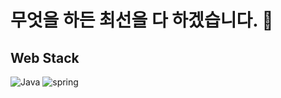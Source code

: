 # 무엇을 하든 최선을 다 하겠습니다. 👋
## Web Stack
![Java](https://img.shields.io/badge/Java-007396.svg?&style=for-the-badge&logo=Java&logoColor=white)
![spring](https://img.shields.io/badge/Java-007396.svg?&style=for-the-badge&logo=Java&logoColor=white)
<!--
**jeonchan05/jeonchan05** is a ✨ _special_ ✨ repository because its `README.md` (this file) appears on your GitHub profile.

Here are some ideas to get you started:

- 🔭 I’m currently working on ...
- 🌱 I’m currently learning ...
- 👯 I’m looking to collaborate on ...
- 🤔 I’m looking for help with ...
- 💬 Ask me about ...
- 📫 How to reach me: ...
- 😄 Pronouns: ...
- ⚡ Fun fact: ...
-->
